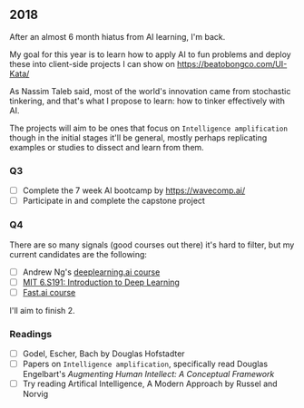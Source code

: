 ## 2018

After an almost 6 month hiatus from AI learning, I'm back.

My goal for this year is to learn how to apply AI to fun problems and deploy these into client-side projects I can show on https://beatobongco.com/UI-Kata/

As Nassim Taleb said, most of the world's innovation came from stochastic tinkering, and that's what I propose to learn: how to tinker effectively with AI.

The projects will aim to be ones that focus on `Intelligence amplification` though in the initial stages it'll be general, mostly perhaps replicating examples or studies to dissect and learn from them.

### Q3

- [ ] Complete the 7 week AI bootcamp by https://wavecomp.ai/
- [ ] Participate in and complete the capstone project

### Q4

There are so many signals (good courses out there) it's hard to filter, but my current candidates are the following:

- [ ] Andrew Ng's [deeplearning.ai course](https://www.deeplearning.ai/)
- [ ] [MIT 6.S191: Introduction to Deep Learning](http://introtodeeplearning.com/)
- [ ] [Fast.ai course](http://www.fast.ai/)

I'll aim to finish 2.

### Readings

- [ ] Godel, Escher, Bach by Douglas Hofstadter
- [ ] Papers on `Intelligence amplification`, specifically read Douglas Engelbart's *Augmenting Human Intellect: A Conceptual Framework*
- [ ] Try reading Artifical Intelligence, A Modern Approach by Russel and Norvig
